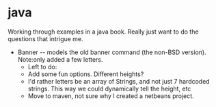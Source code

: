 # java
Working through examples in a java book. Really just want to do the questions that intrigue me.

  * Banner -- models the old banner command (the non-BSD version). Note:only added a few letters.
    *   Left to do:
    *   Add some fun options. Different heights?
    *   I'd rather letters be an array of Strings, and not just 7 hardcoded strings. This way we could dynamically tell the height, etc
    *   Move to maven, not sure why I created a netbeans project. 
